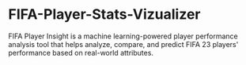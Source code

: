 # FIFA-Player-Stats-Vizualizer
FIFA Player Insight is a machine learning-powered player performance analysis tool that helps analyze, compare, and predict FIFA 23 players' performance based on real-world attributes. 
